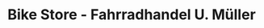 ---
title: "Bike Store - Fahrradhandel U. Müller"
url: /ludwigsstadt/bike-store-fahrradhandel-u-mueller/
shop: Fahrrad
---
